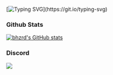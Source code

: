 [![Typing SVG](https://readme-typing-svg.herokuapp.com?color=%2336BCF7&lines=Hello+everyone!)](https://git.io/typing-svg)
### Github Stats
[![bhzrd's GitHub stats](https://github-readme-stats.vercel.app/api?username=ultamortisa&hide_border=true&show_icons=true&count_private=true&theme=gruvbox&bg_color=151515)](https://github.com/anuraghazra/github-readme-stats)
### Discord

<img src="https://discord.c99.nl/widget/theme-1/714398494030299166.png"/>

